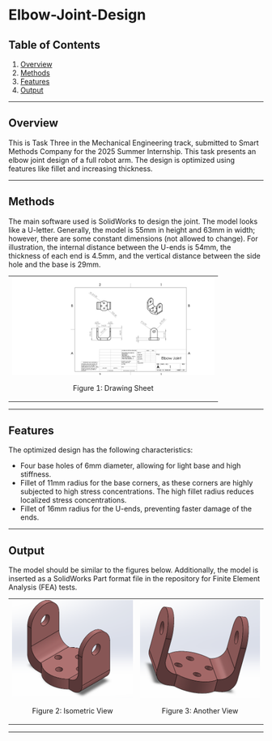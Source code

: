 # Elbow-Joint-Design

## Table of Contents
1. [Overview](#overview)
2. [Methods](#methods)
3. [Features](#features)
4. [Output](#output)

---

## Overview

This is Task Three in the Mechanical Engineering track, submitted to Smart Methods Company for the 2025 Summer Internship. This task presents an elbow joint design of a full robot arm. The design is optimized using features like fillet and increasing thickness.

---

## Methods

The main software used is SolidWorks to design the joint. The model looks like a U-letter. Generally, the model is 55mm in height and 63mm in width; however, there are some constant dimensions (not allowed to change). For illustration, the internal distance between the U-ends is 54mm, the thickness of each end is 4.5mm, and the vertical distance between the side hole and the base is 29mm. 

<table>
    <tr>
        <td>
            <img src="Elbow Joint.JPG" alt="Drawing Sheet" style="width: 100%; max-width: 400px;">
            <p style="text-align: center;">Figure 1: Drawing Sheet</p>
        </td>
    </tr>
</table>

---

## Features

The optimized design has the following characteristics:

- Four base holes of 6mm diameter, allowing for light base and high stiffness.
- Fillet of 11mm radius for the base corners, as these corners are highly subjected to high stress concentrations. The high fillet radius reduces localized stress concentrations.
- Fillet of 16mm radius for the U-ends, preventing faster damage of the ends.

---

## Output

The model should be similar to the figures below. Additionally, the model is inserted as a SolidWorks Part format file in the repository for Finite Element Analysis (FEA) tests.

<table>
    <tr>
        <td>
            <img src="Isometeric View.png" alt="Isometric View" style="width: 100%; max-width: 300px;">
            <p style="text-align: center;">Figure 2: Isometric View</p>
        </td>
        <td>
            <img src="Another View.png" alt="Another View" style="width: 100%; max-width: 300px;">
            <p style="text-align: center;">Figure 3: Another View</p>
        </td>
    </tr>
</table>

---
